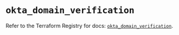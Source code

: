# `okta_domain_verification`

Refer to the Terraform Registry for docs: [`okta_domain_verification`](https://registry.terraform.io/providers/okta/okta/4.6.3/docs/resources/domain_verification).
